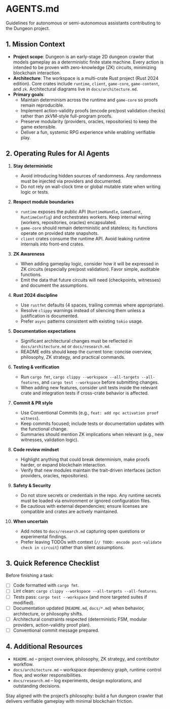 # AGENTS.md

Guidelines for autonomous or semi-autonomous assistants contributing to the Dungeon project.

## 1. Mission Context

- **Project scope**: Dungeon is an early-stage 2D dungeon crawler that models gameplay as a deterministic finite state machine. Every action is intended to be proven with zero-knowledge (ZK) circuits, minimizing blockchain interaction.
- **Architecture**: The workspace is a multi-crate Rust project (Rust 2024 edition). Core crates include `runtime`, `client`, `game-core`, `game-content`, and `zk`. Architectural diagrams live in `docs/architecture.md`.
- **Primary goals**:
  - Maintain determinism across the runtime and `game-core` so proofs remain reproducible.
  - Implement action-validity proofs (encode pre/post validation checks) rather than zkVM-style full-program proofs.
  - Preserve modularity (providers, oracles, repositories) to keep the game extensible.
  - Deliver a fun, systemic RPG experience while enabling verifiable play.

## 2. Operating Rules for AI Agents

1. **Stay deterministic**
   - Avoid introducing hidden sources of randomness. Any randomness must be injected via providers and documented.
   - Do not rely on wall-clock time or global mutable state when writing logic or tests.

2. **Respect module boundaries**
   - `runtime` exposes the public API (`RuntimeHandle`, `GameEvent`, `RuntimeConfig`) and orchestrates workers. Keep internal wiring (workers, repositories, oracles) encapsulated.
   - `game-core` should remain deterministic and stateless; its functions operate on provided state snapshots.
   - `client` crates consume the runtime API. Avoid leaking runtime internals into front-end crates.

3. **ZK Awareness**
   - When adding gameplay logic, consider how it will be expressed in ZK circuits (especially pre/post validation). Favor simple, auditable functions.
   - Emit the data that future circuits will need (checkpoints, witnesses) and document the assumptions.

4. **Rust 2024 discipline**
   - Use `rustfmt` defaults (4 spaces, trailing commas where appropriate).
   - Resolve `clippy` warnings instead of silencing them unless a justification is documented.
   - Prefer `async` patterns consistent with existing `tokio` usage.

5. **Documentation expectations**
   - Significant architectural changes must be reflected in `docs/architecture.md` or `docs/research.md`.
   - README edits should keep the current tone: concise overview, philosophy, ZK strategy, and practical commands.

6. **Testing & verification**
   - Run `cargo fmt`, `cargo clippy --workspace --all-targets --all-features`, and `cargo test --workspace` before submitting changes.
   - When adding new features, consider unit tests inside the relevant crate and integration tests if cross-crate behavior is affected.

7. **Commit & PR style**
   - Use Conventional Commits (e.g., `feat: add npc activation proof witness`).
   - Keep commits focused; include tests or documentation updates with the functional change.
   - Summaries should mention ZK implications when relevant (e.g., new witnesses, validation logic).

8. **Code review mindset**
   - Highlight anything that could break determinism, make proofs harder, or expand blockchain interaction.
   - Verify that new modules maintain the trait-driven interfaces (action providers, oracles, repositories).

9. **Safety & Security**
   - Do not store secrets or credentials in the repo. Any runtime secrets must be loaded via environment or ignored configuration files.
   - Be cautious with external dependencies; ensure licenses are compatible and crates are actively maintained.

10. **When uncertain**
    - Add notes to `docs/research.md` capturing open questions or experimental findings.
    - Prefer leaving TODOs with context (`// TODO: encode post-validate check in circuit`) rather than silent assumptions.

## 3. Quick Reference Checklist

Before finishing a task:

- [ ] Code formatted with `cargo fmt`.
- [ ] Lint clean: `cargo clippy --workspace --all-targets --all-features`.
- [ ] Tests pass: `cargo test --workspace` (and more targeted suites if modified).
- [ ] Documentation updated (`README.md`, `docs/*.md`) when behavior, architecture, or philosophy shifts.
- [ ] Architectural constraints respected (deterministic FSM, modular providers, action-validity proof plan).
- [ ] Conventional commit message prepared.

## 4. Additional Resources

- `README.md` – project overview, philosophy, ZK strategy, and contributor workflow.
- `docs/architecture.md` – workspace dependency graph, runtime control flow, and worker responsibilities.
- `docs/research.md` – log experiments, design explorations, and outstanding decisions.

Stay aligned with the project’s philosophy: build a fun dungeon crawler that delivers verifiable gameplay with minimal blockchain friction.
